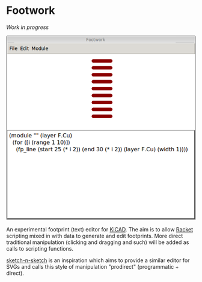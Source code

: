 # Footwork

*Work in progress*

![screenshot](doc/screenshot.png)

An experimental footprint (text) editor for [KiCAD][kicad]. The aim is to allow [Racket][racket] scripting mixed in with data to generate and edit footprints.
More direct traditional manipulation (clicking and dragging and such) will be added as calls to scripting functions.

[sketch-n-sketch][sketch-n-sketch] is an inspiration which aims to provide a similar editor for SVGs and calls this style of manipulation "prodirect" (programmatic + direct).

[kicad]: http://kicad-pcb.org
[racket]: http://racket-lang.org
[sketch-n-sketch]: https://ravichugh.github.io/sketch-n-sketch/
